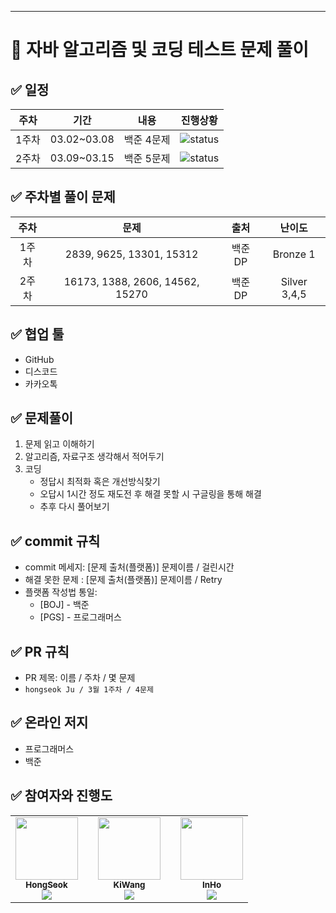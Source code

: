 
---

# 💯 자바 알고리즘 및 코딩 테스트 문제 풀이 

## ✅ 일정
|주차|기간|내용|진행상황|
|:--:|:--:|:--:|:--:|
|1주차|03.02~03.08|백준 4문제|![status][DONE]|
|2주차|03.09~03.15|백준 5문제|![status][DOING]|

## ✅ 주차별 풀이 문제
|주차|문제|출처|난이도|
|:--:|:--:|:--:|:--:|
|1주차|2839, 9625, 13301, 15312|백준 DP|Bronze 1|
|2주차|16173, 1388, 2606, 14562, 15270|백준 DP|Silver 3,4,5|

## ✅ 협업 툴
- GitHub
- 디스코드
- 카카오톡

## ✅ 문제풀이
1. 문제 읽고 이해하기
2. 알고리즘, 자료구조 생각해서 적어두기
3. 코딩
    - 정답시 최적화 혹은 개선방식찾기
    - 오답시 1시간 정도 재도전 후 해결 못할 시 구글링을 통해 해결
    - 추후 다시 풀어보기

## ✅ commit 규칙
- commit 메세지: [문제 출처(플랫폼)] 문제이름 / 걸린시간 
- 해결 못한 문제 : [문제 출처(플랫폼)] 문제이름 / Retry 
- 플랫폼 작성법 통일: 
  * [BOJ] - 백준 
  * [PGS] - 프로그래머스

## ✅ PR 규칙
- PR 제목: 이름 / 주차 / 몇 문제
-  ```hongseok Ju / 3월 1주차 / 4문제 ```

## ✅ 온라인 저지 
- 프로그래머스
- 백준

## ✅ 참여자와 진행도

<table>
  <tr>
    <td align="center">
        <a href="https://github.com/wnghdtjr129">
            <img src="https://avatars.githubusercontent.com/wnghdtjr129?v=4" width="100px;" alt=""/>
            <br />
            <sub><b>HongSeok</b>
            <br>
            <img src="https://us-central1-progress-markdown.cloudfunctions.net/progress/4" />
            </sub>
        </a>
        <br/>
    </td>
    <td>
      </td>
    <td align="center">
        <a href="https://github.com/Leewang31">
            <img src="https://avatars.githubusercontent.com/Leewang31?v=4" width="100px;" alt=""/>
            <br />
            <sub><b>KiWang</b>
            <br>
            <img src="https://us-central1-progress-markdown.cloudfunctions.net/progress/4" />
            </sub>
        </a>
        <br/>
    </td>
      </td>
    <td>
      </td>
    <td align="center">
        <a href="https://github.com/HwangInHo1217">
            <img src="https://avatars.githubusercontent.com/HwangInHo1217?v=4" width="100px;" alt=""/>
            <br />
            <sub><b>InHo</b>
            <br>
            <img src="https://us-central1-progress-markdown.cloudfunctions.net/progress/3" />
            </sub>
        </a>
        <br/>
    </td>
  </tr>
</table>

[TODO]: https://img.shields.io/badge/-TODO-DFFD26
[DOING]: https://img.shields.io/badge/-DOING-31AE0F
[DONE]: https://img.shields.io/badge/-DONE-0885CC
